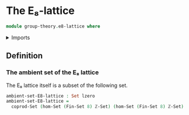# The E₈-lattice

```agda
module group-theory.e8-lattice where
```

<details><summary>Imports</summary>

```agda
open import elementary-number-theory.integers
open import foundation.equality-coproduct-types
open import foundation.sets
open import foundation.universe-levels
open import univalent-combinatorics.standard-finite-types
```

</details>

## Definition

### The ambient set of the E₈ lattice

The E₈ lattice itself is a subset of the following set.

```agda
ambient-set-E8-lattice : Set lzero
ambient-set-E8-lattice =
  coprod-Set (hom-Set (Fin-Set 8) ℤ-Set) (hom-Set (Fin-Set 8) ℤ-Set)
```

